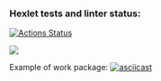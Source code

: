 ### Hexlet tests and linter status:
[![Actions Status](https://github.com/YanovskiyS/python-project-50/actions/workflows/hexlet-check.yml/badge.svg)](https://github.com/YanovskiyS/python-project-50/actions)

<a href="https://codeclimate.com/github/YanovskiyS/python-project-50/maintainability"><img src="https://api.codeclimate.com/v1/badges/0b4f86da91fae6e36fe3/maintainability" /></a>

Example of work package:
[![asciicast](https://asciinema.org/a/TKnyUAheODn4VDuaeNcfNqZ6m.svg)](https://asciinema.org/a/TKnyUAheODn4VDuaeNcfNqZ6m)